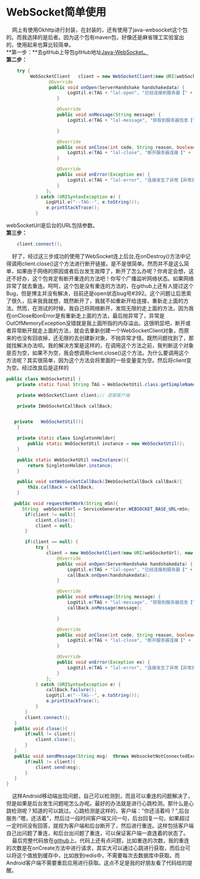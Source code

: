 # WebSocket简单使用
&nbsp;&nbsp;&nbsp;&nbsp;网上有使用Okhttp进行封装，在封装的，还有使用了java-websocket这个包的。而我选择的是后者。因为这个包有maven包，好像还是麻省理工实验室出的，使用起来也算比较简单。</br>
**第一步：**去gitHub上导包gitHub地址<a href="https://github.com/TooTallNate/Java-WebSocket">Java-WebSocket。</a></br>
**第二步：**
```Java
  	try {
         WebSocketClient   client = new WebSocketClient(new URI(webSocketUrl), new Draft_17()) {
                @Override
                public void onOpen(ServerHandshake handshakedata) {
                       LogUtil.e(TAG + "lal-open", "已经连接到服务器【" + getURI() + "】");
                   }

                   @Override
                   public void onMessage(String message) {
                       LogUtil.e(TAG + "lal-message", "获取到服务器信息【" + message + "】");

                   }

                   @Override
                   public void onClose(int code, String reason, boolean remote) {
                       LogUtil.e(TAG + "lal-close", "断开服务器连接【" + getURI() + "，状态码： " + code + "，断开原因：" + reason + "】times:" + closeNum);
                   }

                   @Override
                   public void onError(Exception ex) {
                       LogUtil.e(TAG + "lal-error", "连接发生了异常【异常原因：" + ex + "】Times:" + errNum);
                   }
               };
           } catch (URISyntaxException e) {
               LogUtil.e("--TAG--", e.toString());
               e.printStackTrace();
           }
```
webSocketUrl是后台的URL包括参数。</br>
**第三步：**
```Java
	client.connect();
```
&nbsp;&nbsp;&nbsp;&nbsp;好了，经过这三步成功的使用了WebSocket连上后台,在onDestroy()方法中记得调用client.close()这个方法进行断开链接。是不是很简单。然而并不是这么简单，如果由于网络的原因或者后台发生故障了，断开了怎么办呢？你肯定会想，这还不好办，这个包肯定有断开重连的方法吧！你写个广播监听网络状态。如果网络异常了就去重连。呵呵，这个包是没有重连的方法的，在github上还有人提过这个Bug，但是博主并没有解决，目前还是open状态bug号#392。这个问题让后思索了很久，后来我我就想，既然断开了，我就不如重新开给连接，重新走上面的方法。然而，在测试的时候，我自己将网络断开，发现无限的走上面的方法，因为我在onClose和onError是有重新走上面的方法，最后抛异常了，异常是OutOfMemoryException没错就是我上面所指的内存溢出。这很明显吧，断开或者异常断开就走上面的方法，就会去重新创建一个WebSocketClient对象，而原来的也没有回收掉，还无限的去创建新对象，不抛异常才怪。既然问题找到了，那就找解决办法呗。我的解决方案是这样的，在调用这个方法之前，我判断这个对象是否为空，如果不为空，我会想调用client.close()这个方法。为什么要调用这个方法呢？其实很简单，因为这个方法会将里面的一些变量变为空。然后将client变为空。经过改良后是这样的
```Java
public class WebSocketUtil {
    private static final String TAG = WebSocketUtil.class.getSimpleName();

    private WebSocketClient client;// 连接客户端

    private IWebSocketCallBack callBack;


   private   WebSocketUtil(){
    }

    private static class SingletonHolder{
        public static WebSocketUtil instance = new WebSocketUtil();
    }

    public static WebSocketUtil newInstance(){
        return SingletonHolder.instance;
    }

    public void setWebSocketCallBack(IWebSocketCallBack callBack){
        this.callBack = callBack;
    }

   public void requestNetWork(String mSn){
      String  webSocketUrl = ServiceGenerator.WEBSOCKET_BASE_URL+mSn;
       if(client != null){
           client.close();
           client = null;
       }

       if(client == null) {
           try {
               client = new WebSocketClient(new URI(webSocketUrl), new Draft_17()) {
                   @Override
                   public void onOpen(ServerHandshake handshakedata) {
                       LogUtil.e(TAG + "lal-open", "已经连接到服务器【" + getURI() + "】");
                       callBack.onOpen(handshakedata);
                   }

                   @Override
                   public void onMessage(String message) {
                       LogUtil.e(TAG + "lal-message", "获取到服务器信息【" + message + "】");
                       callBack.onMessage(message);

                   }

                   @Override
                   public void onClose(int code, String reason, boolean remote) {
                       LogUtil.e(TAG + "lal-close", "断开服务器连接【" + getURI() + "，状态码： " + code + "，断开原因：" + reason + "】");
                   }

                   @Override
                   public void onError(Exception ex) {
                       LogUtil.e(TAG + "lal-error", "连接发生了异常【异常原因：" + ex + "】");
                   }
               };
           } catch (URISyntaxException e) {
               callBack.failure();
               LogUtil.e("--TAG--", e.toString());
               e.printStackTrace();
           }
       }
       client.connect();
   }
   public void close(){
       if(null != client){
           client.close();
       }
   }
   public void sendMessage(String msg)  throws WebsocketNotConnectedException {
       if(null != client){
           client.send(msg);
       }
   }
}
```
&nbsp;&nbsp;&nbsp;&nbsp;这样Android移动端出现问题，自己可以检测到，而且可以重连的问题解决了，但是如果是后台发生问题呢怎么办呢。最好的办法就是进行心跳检测。那什么是心跳检测呢？知道的可以跳过。心跳检测是这样的，客户端："你还活着吗？",后台服务:"嗯，还活着"，然后过一段时间客户端又问一句，后台回复一句，如果超过一定时间没有回答，就视为客户端和后台断开了，然后进行重连。这样包括客户端自己出问题了重连，和后台出问题了重连，可以保证客户端一直连着的状态了。</br>
&nbsp;&nbsp;&nbsp;&nbsp;最后完整代码放在<a href="https://github.com/CainChao/WebSockeDemo">github</a>上。代码上还有点问题，比如重连的次数，我的重连的次数是在onCreate方法中进行请求，其实大可以通过心跳进行获取，而后台可以将这个值放到缓存中，比如放到redis中，不需要每次去数据库中获取。而Android客户端不需要重启应用进行获取。这点不足是我的好朋友看了代码给的提醒。